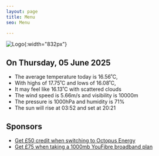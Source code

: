 ```yaml
---
layout: page
title: Menu
seo: Menu

---
```


![Logo](/images/logo.jpg){:width="832px"}

<!-- weather_marker starts -->
## On Thursday, 05 June 2025

- The average temperature today is 16.56˚C,
- With highs of 17.75˚C and lows of 16.08˚C,
- It may feel like 16.13˚C with scattered clouds
- The wind speed is 5.66m/s and visibility is 10000m
- The pressure is 1000hPa and humidity is 71%
- The sun will rise at 03:52 and set at 20:21

<!-- weather_marker ends -->

## Sponsors

- [Get £50 credit when switching to Octopus Energy](https://bit.ly/3oD1nnS)
- [Get £75 when taking a 1000mb YouFibre broadband plan](https://aklam.io/91zWhU?)

